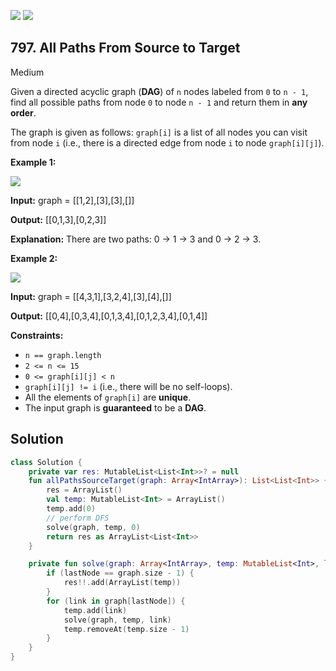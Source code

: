 [![](https://img.shields.io/github/stars/javadev/LeetCode-in-Kotlin?label=Stars&style=flat-square)](https://github.com/javadev/LeetCode-in-Kotlin)
[![](https://img.shields.io/github/forks/javadev/LeetCode-in-Kotlin?label=Fork%20me%20on%20GitHub%20&style=flat-square)](https://github.com/javadev/LeetCode-in-Kotlin/fork)

## 797\. All Paths From Source to Target

Medium

Given a directed acyclic graph (**DAG**) of `n` nodes labeled from `0` to `n - 1`, find all possible paths from node `0` to node `n - 1` and return them in **any order**.

The graph is given as follows: `graph[i]` is a list of all nodes you can visit from node `i` (i.e., there is a directed edge from node `i` to node `graph[i][j]`).

**Example 1:**

![](https://assets.leetcode.com/uploads/2020/09/28/all_1.jpg)

**Input:** graph = \[\[1,2],[3],[3],[]]

**Output:** [[0,1,3],[0,2,3]]

**Explanation:** There are two paths: 0 -> 1 -> 3 and 0 -> 2 -> 3.

**Example 2:**

![](https://assets.leetcode.com/uploads/2020/09/28/all_2.jpg)

**Input:** graph = \[\[4,3,1],[3,2,4],[3],[4],[]]

**Output:** [[0,4],[0,3,4],[0,1,3,4],[0,1,2,3,4],[0,1,4]]

**Constraints:**

*   `n == graph.length`
*   `2 <= n <= 15`
*   `0 <= graph[i][j] < n`
*   `graph[i][j] != i` (i.e., there will be no self-loops).
*   All the elements of `graph[i]` are **unique**.
*   The input graph is **guaranteed** to be a **DAG**.

## Solution

```kotlin
class Solution {
    private var res: MutableList<List<Int>>? = null
    fun allPathsSourceTarget(graph: Array<IntArray>): List<List<Int>> {
        res = ArrayList()
        val temp: MutableList<Int> = ArrayList()
        temp.add(0)
        // perform DFS
        solve(graph, temp, 0)
        return res as ArrayList<List<Int>>
    }

    private fun solve(graph: Array<IntArray>, temp: MutableList<Int>, lastNode: Int) {
        if (lastNode == graph.size - 1) {
            res!!.add(ArrayList(temp))
        }
        for (link in graph[lastNode]) {
            temp.add(link)
            solve(graph, temp, link)
            temp.removeAt(temp.size - 1)
        }
    }
}
```
